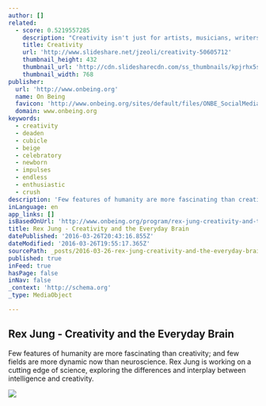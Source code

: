 ```yaml
---
author: []
related:
  - score: 0.5219557285
    description: "Creativity isn't just for artists, musicians, writers, and designers. We all have the ability to be excellent creative thinkers. - https://www.milestechnologi..."
    title: Creativity
    url: 'http://www.slideshare.net/jzeoli/creativity-50605712'
    thumbnail_height: 432
    thumbnail_url: 'http://cdn.slidesharecdn.com/ss_thumbnails/kpjrhx5stgaqoaesnh7r-signature-3f945d39ba23dd9cfcfd3fee5874bd5293c55aa2180b30512d3379a1f65479ee-poli-150716175148-lva1-app6892-thumbnail-4.jpg?cb=1438021298'
    thumbnail_width: 768
publisher:
  url: 'http://www.onbeing.org'
  name: On Being
  favicon: 'http://www.onbeing.org/sites/default/files/ONBE_SocialMedia_Icon_OnGrey_0_0.jpg'
  domain: www.onbeing.org
keywords:
  - creativity
  - deaden
  - cubicle
  - beige
  - celebratory
  - newborn
  - impulses
  - endless
  - enthusiastic
  - crush
description: 'Few features of humanity are more fascinating than creativity; and few fields are more dynamic now than neuroscience. Rex Jung is working on a cutting edge of science, exploring the differences and interplay between intelligence and creativity.'
inLanguage: en
app_links: []
isBasedOnUrl: 'http://www.onbeing.org/program/rex-jung-creativity-and-the-everyday-brain/1879#commentform'
title: Rex Jung - Creativity and the Everyday Brain
datePublished: '2016-03-26T20:43:16.855Z'
dateModified: '2016-03-26T19:55:17.365Z'
sourcePath: _posts/2016-03-26-rex-jung-creativity-and-the-everyday-brain.md
published: true
inFeed: true
hasPage: false
inNav: false
_context: 'http://schema.org'
_type: MediaObject

---
```

<article style=""><h1>Rex Jung - Creativity and the Everyday Brain</h1><p>Few features of humanity are more fascinating than creativity; and few fields are more dynamic now than neuroscience. Rex Jung is working on a cutting edge of science, exploring the differences and interplay between intelligence and creativity.</p><img src="http://www.onbeing.org/sites/default/files/styles/large/public/rex-jung_main-inside_out.jpg?itok=OeK5Dn4x" /></article>